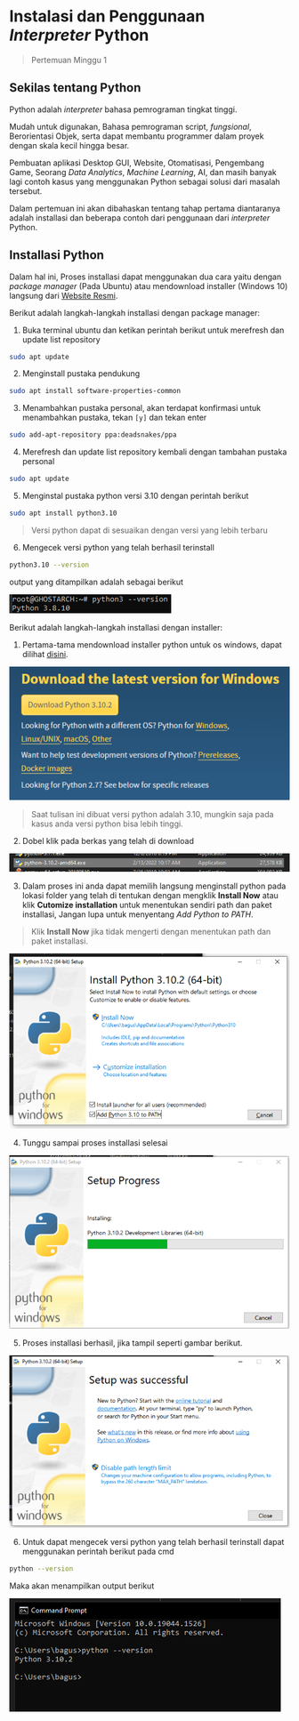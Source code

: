 # Instalasi dan Penggunaan _Interpreter_ Python
> Pertemuan Minggu 1

## Sekilas tentang Python

Python adalah _interpreter_ bahasa pemrograman tingkat tinggi.

Mudah untuk digunakan, Bahasa pemrograman script, _fungsional_, Berorientasi Objek, serta dapat membantu programmer dalam proyek dengan skala kecil hingga besar.

Pembuatan aplikasi Desktop GUI, Website, Otomatisasi, Pengembang Game, Seorang _Data Analytics_, _Machine Learning_, AI, dan masih banyak lagi contoh kasus yang menggunakan Python sebagai solusi dari masalah tersebut.

Dalam pertemuan ini akan dibahaskan tentang tahap pertama diantaranya adalah installasi dan beberapa contoh dari penggunaan dari _interpreter_ Python.

## Installasi Python

Dalam hal ini, Proses installasi dapat menggunakan dua cara yaitu dengan _package manager_ (Pada Ubuntu) atau mendownload installer (Windows 10) langsung dari [Website Resmi](https://www.python.org/).

Berikut adalah langkah-langkah installasi dengan package manager:

1. Buka terminal ubuntu dan ketikan perintah berikut untuk merefresh dan update list repository

```bash
sudo apt update
```

2. Menginstall pustaka pendukung

```bash
sudo apt install software-properties-common
```

3. Menambahkan pustaka personal, akan terdapat konfirmasi untuk menambahkan pustaka, tekan `[y]` dan tekan enter

```bash
sudo add-apt-repository ppa:deadsnakes/ppa
```

4. Merefresh dan update list repository kembali dengan tambahan pustaka personal

```bash
sudo apt update
```

5. Menginstal pustaka python versi 3.10 dengan perintah berikut

```bash
sudo apt install python3.10
```

> Versi python dapat di sesuaikan dengan versi yang lebih terbaru

6. Mengecek versi python yang telah berhasil terinstall

```bash
python3.10 --version
```
output yang ditampilkan adalah sebagai berikut

![Version Ubuntu](src/assets/version-ubuntu.png)

Berikut adalah langkah-langkah installasi dengan installer:

1. Pertama-tama mendownload installer python untuk os windows, dapat dilihat [disini](https://www.python.org/downloads/).

![Download Link](src/assets/download-link.png)

> Saat tulisan ini dibuat versi python adalah 3.10, mungkin saja pada kasus anda versi python bisa lebih tinggi.

2. Dobel klik pada berkas yang telah di download

![Installer File](src/assets/installer-download.png)

3. Dalam proses ini anda dapat memilih langsung menginstall python pada lokasi folder yang telah di tentukan dengan mengklik __Install Now__ atau klik __Cutomize installation__ untuk menentukan sendiri path dan paket installasi, Jangan lupa untuk menyentang _Add Python to PATH_.

> Klik __Install Now__ jika tidak mengerti dengan menentukan path dan paket installasi.

![First Gui Installer](src/assets/installer-gui-first.png)

4. Tunggu sampai proses installasi selesai

![Secound Gui Installer](src/assets/installer-gui-secound.png)

5. Proses installasi berhasil, jika tampil seperti gambar berikut.

![Last Gui Installer](src/assets/installer-gui-last.png)

6. Untuk dapat mengecek versi python yang telah berhasil terinstall dapat menggunakan perintah berikut pada cmd

```bash
python --version
```

Maka akan menampilkan output berikut

![Version Windows](src/assets/version-windows.png)